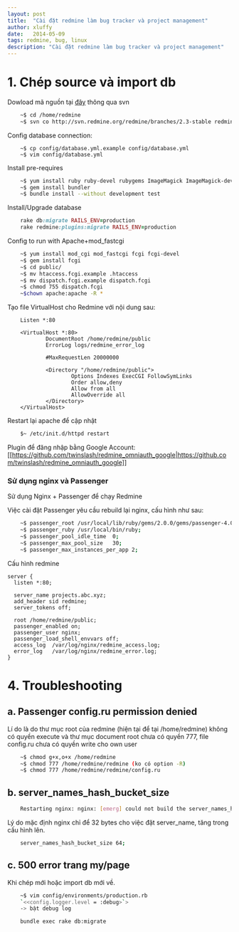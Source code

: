 ```yaml
---
layout: post
title:  "Cài đặt redmine làm bug tracker và project management"
author: xluffy
date:   2014-05-09
tags: redmine, bug, linux
description: "Cài đặt redmine làm bug tracker và project management"
---
```


# 1. Chép source và import db

Dowload mã nguồn tại [đây](http://svn.redmine.org/redmine/branches/2.3-stable) thông qua svn

```bash
	~$ cd /home/redmine
	~$ svn co http://svn.redmine.org/redmine/branches/2.3-stable redmine
```
Config database connection:

```
	~$ cp config/database.yml.example config/database.yml
	~$ vim config/database.yml
```

Install pre-requires


```bash
	~$ yum install ruby ruby-devel rubygems ImageMagick ImageMagick-devel postgresql postgresql-devel -y
	~$ gem install bundler
	~$ bundle install --without development test
```
Install/Upgrade database

```ruby
	rake db:migrate RAILS_ENV=production 
	rake redmine:plugins:migrate RAILS_ENV=production
```

Config to run with Apache+mod_fastcgi


```bash
	~$ yum install mod_cgi mod_fastcgi fcgi fcgi-devel
	~$ gem install fcgi
	~$ cd public/
	~$ mv htaccess.fcgi.example .htaccess
	~$ mv dispatch.fcgi.example dispatch.fcgi
	~$ chmod 755 dispatch.fcgi
	~$chown apache:apache -R *
```

Tạo file VirtualHost cho Redmine với nội dung sau:

```
	Listen *:80

	<VirtualHost *:80>
			DocumentRoot /home/redmine/public
			ErrorLog logs/redmine_error_log

			#MaxRequestLen 20000000

			<Directory "/home/redmine/public">
					Options Indexes ExecCGI FollowSymLinks
					Order allow,deny
					Allow from all
					AllowOverride all
			</Directory>
	</VirtualHost>
```

Restart lại apache để cập nhật

```bash
	$~ /etc/init.d/httpd restart
```

Plugin để đăng nhập bằng Google Account: [[https://github.com/twinslash/redmine_omniauth_google|https://github.com/twinslash/redmine_omniauth_google]]


### Sử dụng nginx và Passenger


Sử dụng Nginx + Passenger để chạy Redmine


Việc cài đặt Passenger yêu cầu rebuild lại nginx, cấu hình như sau:


```bash
	~$ passenger_root /usr/local/lib/ruby/gems/2.0.0/gems/passenger-4.0.42;
	~$ passenger_ruby /usr/local/bin/ruby;
	~$ passenger_pool_idle_time  0;
	~$ passenger_max_pool_size   30;
	~$ passenger_max_instances_per_app 2;
```

Cấu hình redmine

```
server {
  listen *:80;

  server_name projects.abc.xyz;
  add_header sid redmine;
  server_tokens off;

  root /home/redmine/public;
  passenger_enabled on;
  passenger_user nginx;
  passenger_load_shell_envvars off;
  access_log  /var/log/nginx/redmine_access.log;
  error_log   /var/log/nginx/redmine_error.log;
}
```

# 4. Troubleshooting

## a. Passenger config.ru permission denied

Lí do là do thư mục root của redmine (hiện tại để tại /home/redmine) không có quyền execute và thư mục document root chưa có quyền 777, file config.ru chưa có quyền write cho own user

```bash
	~$ chmod g+x,o+x /home/redmine
	~$ chmod 777 /home/redmine/redmine (ko có option -R)
	~$ chmod 777 /home/redmine/redmine/config.ru
```

## b. server\_names\_hash\_bucket\_size

```bash
	Restarting nginx: nginx: [emerg] could not build the server_names_hash, you should increase server_names_hash_bucket_size: 32
```
Lý do mặc định nginx chỉ để 32 bytes cho việc đặt server_name, tăng trong cấu hình lên.

```bash
	server_names_hash_bucket_size 64;
```

## c. 500 error trang my/page

Khi chép mới hoặc import db mới về.
	
```bash	
	~$ vim config/environments/production.rb
	`<<config.logger.level = :debug>`>
	-> bật debug log
```

```bash
	bundle exec rake db:migrate
```

